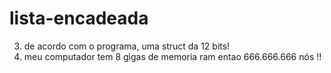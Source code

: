 # lista-encadeada
3) de acordo com o programa, uma struct da 12 bits!
6) meu computador tem 8 gigas de memoria ram entao  666.666.666 nós !!
